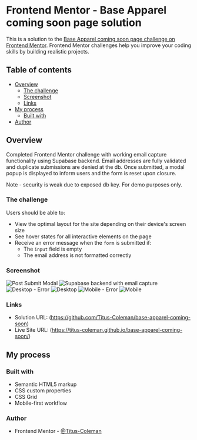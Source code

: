 # Frontend Mentor - Base Apparel coming soon page solution

This is a solution to the [Base Apparel coming soon page challenge on Frontend Mentor](https://www.frontendmentor.io/challenges/base-apparel-coming-soon-page-5d46b47f8db8a7063f9331a0). Frontend Mentor challenges help you improve your coding skills by building realistic projects. 

## Table of contents

- [Overview](#overview)
  - [The challenge](#the-challenge)
  - [Screenshot](#screenshot)
  - [Links](#links)
- [My process](#my-process)
  - [Built with](#built-with)
- [Author](#author)



## Overview

Completed Frontend Mentor challenge with working email capture functionality using Supabase backend. Email addresses are fully validated and duplicate submissions are denied at the db. Once submitted, a modal popup is displayed to inform users and the form is reset upon closure.

Note - security is weak due to exposed db key. For demo purposes only.

### The challenge

Users should be able to:

- View the optimal layout for the site depending on their device's screen size
- See hover states for all interactive elements on the page
- Receive an error message when the `form` is submitted if:
  - The `input` field is empty
  - The email address is not formatted correctly

### Screenshot
![Post Submit Modal](./Completed-Screenshots/Screenshot%20from%202022-12-12%2014-17-04.png)
![Supabase backend with email capture](./Completed-Screenshots/Screenshot%20from%202022-12-12%2014-17-04.png)
![Desktop - Error](./Completed-Screenshots/Base_Apparel_coming_soon_page_desktop-error.png)
![Desktop](./Completed-Screenshots/Base_Apparel_coming_soon_page_desktop.png)
![Mobile - Error](./Completed-Screenshots/Base_Apparel_coming_soon_page_mobile-error.png)
![Mobile](./Completed-Screenshots/Base_Apparel_coming_soon_page_mobile.png)

### Links

- Solution URL: (https://github.com/Titus-Coleman/base-apparel-coming-soon)
- Live Site URL: (https://titus-coleman.github.io/base-apparel-coming-soon/)

## My process

### Built with

- Semantic HTML5 markup
- CSS custom properties
- CSS Grid
- Mobile-first workflow

### Author

- Frontend Mentor - [@Titus-Coleman](https://www.frontendmentor.io/profile/Titus-Coleman)


